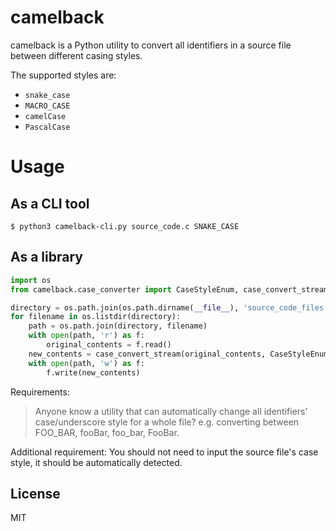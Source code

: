 # camelback

camelback is a Python utility to convert all identifiers in a source file between different casing styles.

The supported styles are:

* `snake_case`
* `MACRO_CASE`
* `camelCase`
* `PascalCase`

# Usage

## As a CLI tool

`$ python3 camelback-cli.py source_code.c SNAKE_CASE`

## As a library

```python
import os
from camelback.case_converter import CaseStyleEnum, case_convert_stream

directory = os.path.join(os.path.dirname(__file__), 'source_code_files')
for filename in os.listdir(directory):
    path = os.path.join(directory, filename)
    with open(path, 'r') as f:
        original_contents = f.read()
    new_contents = case_convert_stream(original_contents, CaseStyleEnum.CAMEL_CASE)
    with open(path, 'w') as f:
        f.write(new_contents)
```

Requirements: 

> Anyone know a utility that can automatically change all identifiers’ case/underscore style for a whole file?  e.g. converting between FOO_BAR, fooBar, foo_bar, FooBar.

Additional requirement: You should not need to input the source file's case style, it should be automatically detected.


License
-----------------
MIT
